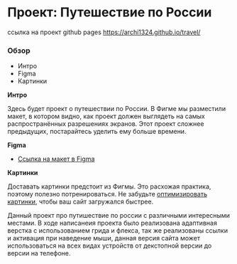 # Проект: Путешествие по России 
ссылка на проект github pages
https://archi1324.github.io/travel/
### Обзор
* Интро
* Figma
* Картинки

**Интро**

Здесь будет проект о путешествии по России.
В Фигме мы разместили макет, в котором видно, как проект должен выглядеть на самых распространённых разрешениях экранов.
Этот проект сложнее предыдущих, постарайтесь уделить ему больше времени.

**Figma**

* [Ссылка на макет в Figma](https://www.figma.com/file/5S2WSbEFL6awjVWJ0NWL8Q/Sprint-3_-Russia-_-desktop-mobile?node-id=28503%3A0)

**Картинки**

Доставать картинки предстоит из Фигмы. Это расхожая практика, поэтому полезно потренироваться.
Не забудьте [оптимизировать картинки](https://tinypng.com/), чтобы ваш сайт загружался быстрее.

Данный проект про путишествие по россии с различными интересными местами. В ходе написанеия проекта было реализована адаптивная верстка с использованием грида и флекса, так же реализованы ссылки и активация при наведение мыши, данная версия сайта может использоваться на всех видах устройств от декстопной версии до версии на телефоне.
